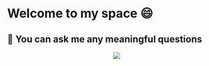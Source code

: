 # Welcome to my space 😄

## 💬 You can ask me any meaningful questions

<div align=center><img src="https://giphy.com/static/img/zoomies.gif"/></div>

<!--
**Countra/Countra** is a ✨ _special_ ✨ repository because its `README.md` (this file) appears on your GitHub profile.

Here are some ideas to get you started:

- 🔭 I’m currently working on ...
- 🌱 I’m currently learning ...
- 👯 I’m looking to collaborate on ...
- 🤔 I’m looking for help with ...
- 💬 Ask me about ...
- 📫 How to reach me: ...
- 😄 Pronouns: ...
- ⚡ Fun fact: ...
-->
